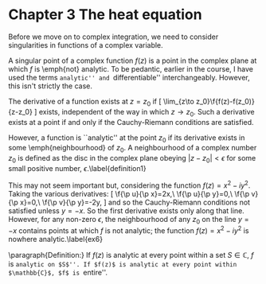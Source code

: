 # Chapter 3 The heat equation

Before we move on to complex integration, we need to consider singularities in functions of a complex variable.

A singular point of a complex function $f(z)$ is a point in the complex plane at which $f$ is \emph{not} analytic. To be pedantic, earlier in the course, I have used the terms ``analytic'' and ``differentiable'' interchangeably. However, this isn't strictly the case.

The derivative of a function exists at $z=z_0$ if 
\[ 
\lim_{z\to z_0}\f{f(z)-f(z_0)}{z-z_0}
\]
exists, independent of the way in which $z\to z_0$. Such a derivative exists at a point if and only if the Cauchy-Riemann conditions are satisfied. 

However, a function is ``analytic'' at the point $z_0$ if its derivative exists in some \emph{neighbourhood} of $z_0$. A neighbourhood of a complex number $z_0$ is defined as the disc in the complex plane obeying $|z-z_0|<\epsilon$ for some small positive number, $\epsilon$.\label{definition1}

This may not seem important but, considering the function $f(z)=x^2-iy^2$. Taking the various derivatives:
\[
	\f{\p u}{\p x}=2x,\ \f{\p u}{\p y}=0,\ \f{\p v}{\p x}=0,\ \f{\p v}{\p y}=-2y,
\]
and so the Cauchy-Riemann conditions not satisfied unless $y=-x$. So the first derivative exists only along that line. However, for any non-zero $\epsilon$, the neighbourhood of any $z_0$ on the line $y=-x$ contains points at which $f$ is not analytic; the function $f(z)=x^2-iy^2$ is nowhere analytic.\label{ex6}

\paragraph{Definition:} If $f(z)$ is analytic at every point within a set $S\in \mathbb{C}$, $f$ is ``analytic on $S$''.
If $f(z)$ is analytic at every point within $\mathbb{C}$, $f$ is ``entire''.
